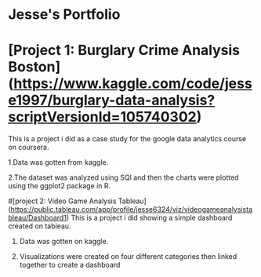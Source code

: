 # Jesse's Portfolio
# [Project 1: Burglary Crime Analysis Boston] (https://www.kaggle.com/code/jesse1997/burglary-data-analysis?scriptVersionId=105740302)
This is a project i did as a case study for the google data analytics course on coursera.

1.Data was gotten from kaggle.

2.The dataset was analyzed using SQl and then the charts were plotted using the ggplot2 package in R.


#[project 2: Video Game Analysis Tableau] (https://public.tableau.com/app/profile/jesse6324/viz/videogameanalysistableau/Dashboard1)
This is a project i did showing a simple dashboard created on tableau.

1. Data was gotten on kaggle.

2. Visualizations were created on four different categories then linked together to create a dashboard

